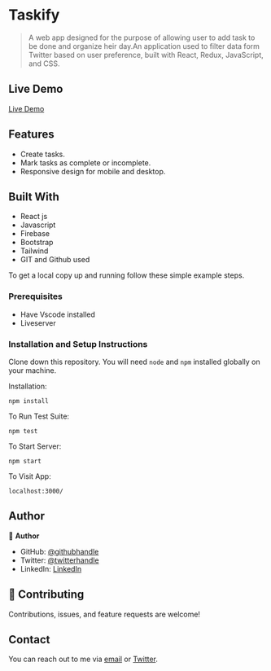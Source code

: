 # Taskify

> A web app designed for the purpose of allowing user to add task to be done and organize heir day.An application used to filter data form Twitter based on user preference, built with React, Redux, JavaScript, and CSS.

## Live Demo

[Live Demo](https://taskify-tobiloba.vercel.app/)

## Features

- Create tasks.
- Mark tasks as complete or incomplete.
- Responsive design for mobile and desktop.

## Built With

- React js
- Javascript
- Firebase
- Bootstrap
- Tailwind
- GIT and Github used

To get a local copy up and running follow these simple example steps.

### Prerequisites

- Have Vscode installed
- Liveserver

### Installation and Setup Instructions

Clone down this repository. You will need `node` and `npm` installed globally on your machine.

Installation:

`npm install`

To Run Test Suite:

`npm test`

To Start Server:

`npm start`

To Visit App:

`localhost:3000/`

## Author

👤 **Author**

- GitHub: [@githubhandle](https://github.com/tobidechamp15)
- Twitter: [@twitterhandle](https://twitter.com/tobidechamp15)
- LinkedIn: [LinkedIn](https://www.linkedin.com/in/tobiloba-oluwadare-4bba71249/)

## 🤝 Contributing

Contributions, issues, and feature requests are welcome!

## Contact

You can reach out to me via [email](tobidechamp15@gmail.com) or [Twitter](https://twitter.com/tobidechamp15).
